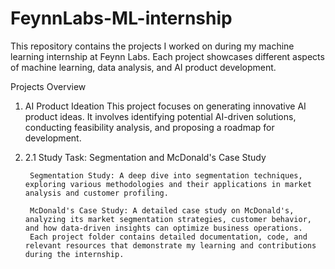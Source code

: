 # FeynnLabs-ML-internship
This repository contains the projects I worked on during my machine learning internship at Feynn Labs. Each project showcases different aspects of machine learning, data analysis, and AI product development.

Projects Overview
1. AI Product Ideation
This project focuses on generating innovative AI product ideas. It involves identifying potential AI-driven solutions, conducting feasibility analysis, and proposing a roadmap for development.

2.
   2.1  Study Task: Segmentation and McDonald's Case Study
       
        Segmentation Study: A deep dive into segmentation techniques, exploring various methodologies and their applications in market analysis and customer profiling.
        
        McDonald's Case Study: A detailed case study on McDonald's, analyzing its market segmentation strategies, customer behavior, and how data-driven insights can optimize business operations.
        Each project folder contains detailed documentation, code, and relevant resources that demonstrate my learning and contributions during the internship.

